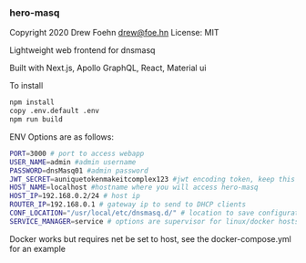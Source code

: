 ### hero-masq
Copyright 2020 Drew Foehn <drew@foe.hn>
License: MIT

Lightweight web frontend for dnsmasq

Built with Next.js, Apollo GraphQL, React, Material ui

To install

```bash
npm install
copy .env.default .env
npm run build
```

ENV Options are as follows:
```bash
PORT=3000 # port to access webapp
USER_NAME=admin #admin username
PASSWORD=dnsMasq01 #admin password
JWT_SECRET=auniquetokenmakeitcomplex123 #jwt encoding token, keep this secret
HOST_NAME=localhost #hostname where you will access hero-masq
HOST_IP=192.168.0.2/24 # host ip
ROUTER_IP=192.168.0.1 # gateway ip to send to DHCP clients
CONF_LOCATION="/usr/local/etc/dnsmasq.d/" # location to save configuration
SERVICE_MANAGER=service # options are supervisor for linux/docker hosts or service for freebsd
```

Docker works but requires net be set to host, see the docker-compose.yml for an example
